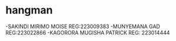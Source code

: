 # hangman
-SAKINDI MIRIMO MOISE REG:223009383
-MUNYEMANA GAD REG:223022866
-KAGORORA MUGISHA PATRICK REG: 223014444
